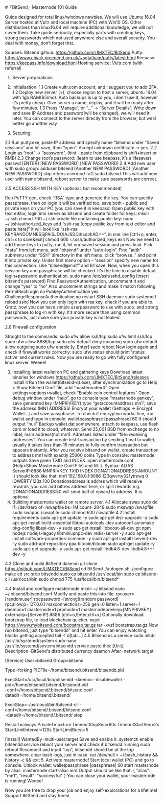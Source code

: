 #「BitSend」Masternode 101 Guide

Guide designed for total linux/windows newbies.
We will use Ubuntu 16.04 Server hosted at Vultr and local machine (PC) with Win10 OS.
Other distributives than linux16.04 will require additional knowledge, we will not cover them.
Take guide seriously, especially parts with creating keys,  strong passwords which not used anywhere else and overall security. You deal with money, don’t forget that.



Sources:
Bitsend github: https://github.com/LIMXTEC/BitSend
Putty: https://www.chiark.greenend.org.uk/~sgtatham/putty/latest.html
Keepass: https://keepass.info/download.html
Hosting service: Vultr.com (with referral)


1. Server preparations.
1. Initialisation:
1.1 Create vultr.com account, and i suggest you to add 2FA.
1.2 Deploy new server (+), choose region to host a server, ubuntu 16.04 with 1gb RAM($5/mo). 
Auto backups is up to you, i don’t use it, however it’s pretty cheap. Give server a name, deploy, and it will be ready after few minutes.
1.3 Press “Manage”, or  “...” -> “Server Details”.
Write down and save IP Address and password(will be changed), we will need it later. 
You can connect to the server directly from the browser, but we’d better go another way

2. Securing:

2.1 Run putty.exe, paste IP address and specify name “bitsend under “Saved sessions” and hit save, then “open”.
Accept unknown certificate -> yes.
2.2 Login as “root” -> “password”. (hint - paste from clipboard is shift+insert or RMB)
2.3 Change root’s password:       (learn to use keepass, it’s a lifesaver)
passwd [ENTER]
[NEW PASSWORD]
[NEW PASSWORD]
2.4 Add new user with sudo group:
adduser bitsend
[Another NEW PASSWORD]
[Another NEW PASSWORD]
skip others
usermod -aG sudo bitsend
This will add new user with name bitsend, reboot server to make sure passwords are correct.

2.5 ACCESS SSH WITH KEY (optional, but recommended)

Run PuTTY gen, check “RSA” type and generate the key. You can specify passphrase, then on login  it will be verified too.
save both - public and private keys on your PC (you can save it in keepass)
Open public key with text editor, login into server as bitsend and create folder for keys:
mkdir ~/.ssh
chmod 700 ~/.ssh
create file containing public key:
nano ~/.ssh/authorized_keys
add “ssh-rsa [copy public key from text editor and paste here]”
it will look like “ssh-rsa KEYRANDOMNESSjPAISJDOIAJSDOihadohAD==”, in one line
[ctrl+o, enter, ctrl+x to save&exit]
chmod 600 ~/.ssh/authorized_keys
exit
Now we need to add those keys to putty, run it, hit our saved session and press load.
Pick “data” from left menu, add “bitsend” under “auto-login”.
Find “auth” submenu under “SSH” directory in the left menu, click “browse..” and point it into private key.
Under first menu option - “session” specify new name for this connection. Like “bitsend@mn#” and hit save.
Now, when you open this session key and passphrase will be checked. It’s the time to disable default login+password authentication.
sudo nano /etc/ssh/sshd_config
[insert bitsend’s password]
Find PasswordAuthentication, uncomment it and change “yes” to “no”
Also uncomment strings and make it match following:
PermitRootLogin no
PubkeyAuthentication yes
ChallengeResponseAuthentication no
restart SSH daemon:
sudo systemctl reload sshd
Now you can only login with rsa key, check if you are able to.
Gratz, now you can have simple userpassword to use with sudo, and strong passphrase to log-in with key.
It’s more secure than using common passwords, just make sure your private key is not leaked.

2.6 Firewall configuration

Straight to the commands:
sudo ufw allow ssh/tcp
sudo ufw limit ssh/tcp
sudo ufw allow 8886/tcp
sudo ufw default deny incoming 
sudo ufw default allow outgoing 
sudo ufw enable 
[y, Enter]
sudo reboot
Now login again and check if firewall works correctly:
sudo ufw status
should print ‘status: active’ and current rules.
Now you are ready to go with fully configured linux server. Weeee!

3. Installing latest wallet on PC and gathering keys
Download latest binaries for windows  https://github.com/LIMXTEC/BitSend/releases
Install it
Run the wallet(bitsend-qt.exe), after synchronization go to Help > Show Bitsend Conf file, add “masternode=0”
Open settings>options>wallet, check “Enable coin control features”
Open debug window under “help”, go to console
type “masternode genkey”, save generated key (MNPRIVKEY)
type “getaccountaddress mn1”, save the address (MN1 ADDRESS)
Encrypt your wallet (Settings -> Encrypt Wallet…) and save passphrase.
To check if encryption works fine, run wallet and type in console:
walletpassphrase [passphrase] 60
It should output “null”
Backup wallet.dat somewhere, attach to keepass, use flash card or load it to cloud, whatever.
Send 25,001 BSD from exchange to no label, main address(not mn1). Adresses listed under “file>receiving addresses”. You can create test-transaction by sending 1 bsd to wallet, usually it takes less than 15 minutes to fully confirm transaction but appears instantly.
After you receive bitsend on wallet, create transaction to address mn1 with exactly 25000 coins
Type in console:
masternode outputs
Save given TXID and INDEX.
open masternode.conf (Help>Show Masternode Conf File) and fill it. Syntax:
ALIAS ServerIP:8886 MNPRIVKEY TXID INDEX DONATIONADDRESS:AMOUNT
It should look like that:
mn1 192.168.0.1:8886 123qwerty321ytrewq 0 iQWERTY123z:100
Donationaddress is addres which will receive rewards, you can add bittrex address here, or split rewards
e.g. DONATIONADDRESS:50 will send half of reward to address. It is optional.
4. Building masternode wallet on remote server.
4.1 Allocate swap
sudo dd if=/dev/zero of=/swapfile bs=1M count=2048
sudo mkswap /swapfile
sudo swapon /swapfile
sudo chmod 600 /swapfile
4.2 Install requirements
sudo apt-get update -y
sudo apt-get dist-upgrade -y
sudo apt-get install build-essential libtool autotools-dev autoconf automake pkg-config libssl-dev -y
sudo apt-get install libboost-all-dev git npm nodejs nodejs-legacy libminiupnpc-dev redis-server -y
sudo apt-get install software-properties-common -y
sudo apt-get install libevent-dev -y
sudo add-apt-repository ppa:bitcoin/bitcoin
sudo apt-get update -y
sudo apt-get upgrade -y
sudo apt-get install libdb4.8-dev libdb4.8++-dev -y

4.3 Clone and build BitSend daemon
git clone https://github.com/LIMXTEC/BitSend
cd BitSend
./autogen.sh
./configure
make
cd src
strip bitsendd
sudo cp bitsendd /usr/local/bin
sudo cp bitsend-cli /usr/local/bin
sudo chmod 775 /usr/local/bin/bitsend*

4.4 Install and configure masternode
mkdir ~/.bitsend
nano ~/.bitsend/bitsend.conf
Modify and paste this into file:
rpcuser=[randomuser]
rpcpassword=[strong&random password]
rpcallowip=127.0.0.1
maxconnections=256
gen=0
listen=1
server=1
daemon=1
masternode=1
promode=1
masternodeprivkey=[MNPRIVKEY]
externalip=[ServerIP]:8886
[ctrl+o,Enter,ctrl+x]
Optionally download bootstrap file, to load blockchain quicker.
wget https://www.mybitsend.com/bootstrap.tar.gz
tar -xvzf bootstrap.tar.gz
Now run bitsend, just type “bitsendd” and hit enter
You can enjoy watching blocks getting accepted
tail -f d[tab…]
4.5 Bitsend as a service
sudo mkdir /usr/lib/systemd/system
sudo nano /usr/lib/systemd/system/bitsendd.service
paste this:
[Unit]
Description=BitSend's distributed currency daemon
After=network.target

[Service]
User=bitsend
Group=bitsend

Type=forking
PIDFile=/home/bitsend/.bitsend/bitsendd.pid

ExecStart=/usr/local/bin/bitsendd -daemon -disablewallet -pid=/home/bitsend/.bitsend/bitsendd.pid \
          -conf=/home/bitsend/.bitsend/bitsend.conf -datadir=/home/bitsend/.bitsend/

ExecStop=-/usr/local/bin/bitsend-cli -conf=/home/bitsend/.bitsend/bitsend.conf \
         -datadir=/home/bitsend/.bitsend/ stop

Restart=always
PrivateTmp=true
TimeoutStopSec=60s
TimeoutStartSec=2s
StartLimitInterval=120s
StartLimitBurst=5

[Install]
WantedBy=multi-user.target
Save and enable it.
systemctl enable bitsendd.service
reboot your server and check if bitsendd running
sudo reboot
Reconnect and input “top”, bitsendd should be at the top somewhere.
clear bash logs, just in case:
cat /dev/null > ~/.bash_history && history -c && exit
5. Activate masternode!
Start local wallet (PC) and go to console.
Unlock wallet:
walletpassphrase [passphrase] 60
start masternode by alias:
masternode start-alias mn1
Output should be like that:
{
  "alias": "mn1",
  "result": "successful"
}
You can close your wallet, your masternode is running! Weeee!

Now you are free to drop your job and enjoy self-explorations for a lifetime!
Support BitSend and stay tuned.
